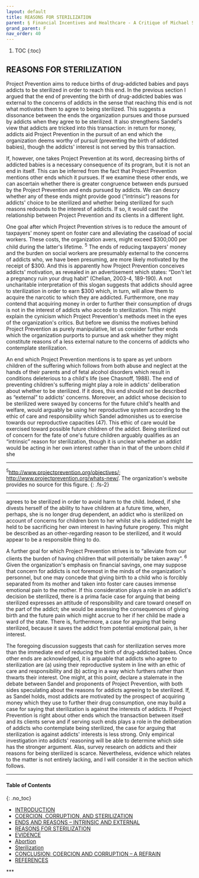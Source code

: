 ```yaml
---
layout: default
title: REASONS FOR STERILIZATION 
parent: § Financial Incentives and Healthcare - A Critique of Michael Sandel   
grand_parent: F
nav_order: 40 
---
```

<style>
.dont-break-out {
  /* These are technically the same, but use both */
  overflow-wrap: break-word;
  word-wrap: break-word;

     -ms-word-break: break-all;
  /* This is the dangerous one in WebKit, as it breaks things wherever */
  word-break: break-all;
  /* Instead use this non-standard one: */
  word-break: break-word;
}

.youtube-container {
    position: relative;
    width: 100%;
    height: 0;
    padding-bottom: 56.25%;
}
.youtube-video {
    position: absolute;
    top: 0;
    left: 0;
    width: 100%;
    height: 100%;
}

</style>

<div class="dont-break-out" markdown="1">

1. TOC
{:toc}

## REASONS FOR STERILIZATION
Project Prevention aims to reduce births of drug-addicted babies and pays addicts to be sterilized in order to reach this end. In the previous section I argued that the end of preventing the birth of drug-addicted babies was external to the concerns of addicts in the sense that reaching this end is not what motivates them to agree to being sterilized. This suggests a dissonance between the ends the organization pursues and those pursued by addicts when they agree to be sterilized. It also strengthens Sandel's view that addicts are tricked into this transaction: in return for money, addicts aid Project Prevention in the pursuit of an end which the organization deems worthy of pursuit (preventing the birth of addicted babies), though the addicts' interest is not served by this transaction.

If, however, one takes Project Prevention at its word, decreasing births of addicted babies is a necessary consequence of its program, but it is not an end in itself. This can be inferred from the fact that Project Prevention mentions other ends which it pursues. If we examine these other ends, we can ascertain whether there is greater congruence between ends pursued by the Project Prevention and ends pursued by addicts. We can descry whether any of these ends might provide good (“intrinsic”) reasons for addicts' choice to be sterilized and whether being sterilized for such reasons redounds to the interest of addicts. If so, it would cast the relationship between Project Prevention and its clients in a different light.

One goal after which Project Prevention strives is to reduce the amount of taxpayers' money spent on foster care and alleviating the caseload of social workers. These costs, the organization avers, might exceed $300,000 per child during the latter's lifetime. <sup>5</sup> The ends of reducing taxpayers' money and the burden on social workers are presumably external to the concerns of addicts who, we have been presuming, are more likely motivated by the receipt of $300. And this is apparently how Project Prevention conceives addicts' motivation, as revealed in an advertisement which states: “Don't let a pregnancy ruin your drug habit” (Chelian, 2003-4, 189-190). A not uncharitable interpretation of this slogan suggests that addicts should agree to sterilization in order to earn $300 which, in turn, will allow them to acquire the narcotic to which they are addicted. Furthermore, one may contend that acquiring money in order to further their consumption of drugs is not in the interest of addicts who accede to sterilization. This might explain the cynicism which Project Prevention's methods meet in the eyes of the organization's critics. But before we dismiss the motives behind Project Prevention as purely manipulative, let us consider further ends which the organization purports to pursue and ask whether they might constitute reasons of a less external nature to the concerns of addicts who contemplate sterilization.

An end which Project Prevention mentions is to spare as yet unborn children of the suffering which follows from both abuse and neglect at the hands of their parents and of fetal alcohol disorders which result in conditions deleterious to a child's life (see Chasnoff, 1988). The end of preventing children's suffering might play a role in addicts' deliberation about whether to be sterilized. If it does, this end should not be described as “external” to addicts' concerns. Moreover, an addict whose decision to be sterilized were swayed by concerns for the future child's health and welfare, would arguably be using her reproductive system according to the ethic of care and responsibility which Sandel admonishes us to exercise towards our reproductive capacities (47). This ethic of care would be exercised toward possible future children of the addict. Being sterilized out of concern for the fate of one's future children arguably qualifies as an “intrinsic” reason for sterilization, though it is unclear whether an addict would be acting in her own interest rather than in that of the unborn child if she

***
<sup>5</sup>http://www.projectprevention.org/objectives/; http://www.projectprevention.org/whats-new/. The organization's website provides no source for this figure.
{: .fs-2}
***

agrees to be sterilized in order to avoid harm to the child. Indeed, if she divests herself of the ability to have children at a future time, when, perhaps, she is no longer drug dependent, an addict who is sterilized on account of concerns for children born to her whilst she is addicted might be held to be sacrificing her own interest in having future progeny. This might be described as an other-regarding reason to be sterilized, and it would appear to be a responsible thing to do.

A further goal for which Project Prevention strives is to “alleviate from our clients the burden of having children that will potentially be taken away”. <sup>6</sup> Given the organization's emphasis on financial savings, one may suppose that concern for addicts is not foremost in the minds of the organization's personnel, but one may concede that giving birth to a child who is forcibly separated from its mother and taken into foster care causes immense emotional pain to the mother. If this consideration plays a role in an addict's decision be sterilized, there is a prima facie case for arguing that being sterilized expresses an attitude of responsibility and care toward oneself on the part of the addict; she would be assessing the consequences of giving birth and the future pain which might accrue to her if her child be made a ward of the state. There is, furthermore, a case for arguing that being sterilized, because it saves the addict from potential emotional pain, is her interest.

The foregoing discussion suggests that cash for sterilization serves more than the immediate end of reducing the birth of drug-addicted babies. Once other ends are acknowledged, it is arguable that addicts who agree to sterilization are (a) using their reproductive system in line with an ethic of care and responsibility and (b) acting in a way which furthers rather than thwarts their interest. One might, at this point, declare a stalemate in the debate between Sandel and proponents of Project Prevention, with both sides speculating about the reasons for addicts agreeing to be sterilized. If, as Sandel holds, most addicts are motivated by the prospect of acquiring money which they use to further their drug consumption, one may build a case for saying that sterilization is against the interests of addicts. If Project Prevention is right about other ends which the transaction between itself and its clients serve and if serving such ends plays a role in the deliberation of addicts who contemplate being sterilized, the case for arguing that sterilization is against addicts' interests is less strong. Only empirical investigation into addicts' reasoning will be able to determine which side has the stronger argument. Alas, survey research on addicts and their reasons for being sterilized is scarce. Nevertheless, evidence which relates to the matter is not entirely lacking, and I will consider it in the section which follows.

***

#### Table of Contents
{: .no_toc}

<ul><li> <a href="/docs/F/Financial-Incentives-and-Healthcare-A-Critique-of-Michael-Sandel-1/">
INTRODUCTION</a></li><li> <a href="/docs/F/Financial-Incentives-and-Healthcare-A-Critique-of-Michael-Sandel-2/">
COERCION, CORRUPTION, AND STERILIZATION</a></li><li> <a href="/docs/F/Financial-Incentives-and-Healthcare-A-Critique-of-Michael-Sandel-3/">
ENDS AND REASONS – INTRINSIC AND EXTERNAL</a></li><li> <a href="/docs/F/Financial-Incentives-and-Healthcare-A-Critique-of-Michael-Sandel-4/">
REASONS FOR STERILIZATION</a></li><li> <a href="/docs/F/Financial-Incentives-and-Healthcare-A-Critique-of-Michael-Sandel-5/">
EVIDENCE</a></li><li> <a href="/docs/F/Financial-Incentives-and-Healthcare-A-Critique-of-Michael-Sandel-6/">
Abortion</a></li><li> <a href="/docs/F/Financial-Incentives-and-Healthcare-A-Critique-of-Michael-Sandel-7/">
Sterilization</a></li><li> <a href="/docs/F/Financial-Incentives-and-Healthcare-A-Critique-of-Michael-Sandel-8/">
CONCLUSION: COERCION AND CORRUPTION – A REFRAIN</a></li><li> <a href="/docs/F/Financial-Incentives-and-Healthcare-A-Critique-of-Michael-Sandel-9/">
REFERENCES</a></li></ul>
***

</div>
